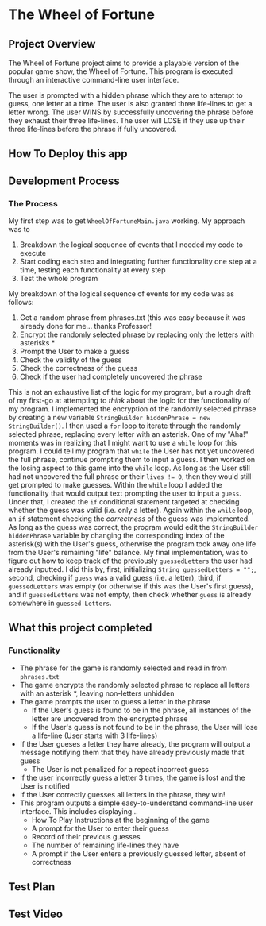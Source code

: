 # The Wheel of Fortune
## Project Overview
The Wheel of Fortune project aims to provide a playable version of the popular game show, the Wheel of Fortune. This program is executed through an interactive command-line user interface. 

The user is prompted with a hidden phrase which they are to attempt to guess, one letter at a time. The user is also granted three life-lines to get a letter wrong. The user WINS by successfully uncovering the phrase before they exhaust their three life-lines. The user will LOSE if they use up their three life-lines before the phrase if fully uncovered. 

## How To Deploy this app
## Development Process
### The Process
My first step was to get `WheelOfFortuneMain.java` working. My approach was to
1. Breakdown the logical sequence of events that I needed my code to execute
2. Start coding each step and integrating further functionality one step at a time, testing each functionality at every step
3. Test the whole program

My breakdown of the logical sequence of events for my code was as follows:

1. Get a random phrase from phrases.txt &#40;this was easy because it was already done for me... thanks Professor!
2. Encrypt the randomly selected phrase by replacing only the letters with asterisks *
3. Prompt the User to make a guess
4. Check the validity of the guess
5. Check the correctness of the guess
6. Check if the user had completely uncovered the phrase

This is not an exhaustive list of the logic for my program, but a rough draft of my
first-go at attempting to _think_ about the logic for the functionality of my 
program. I implemented the encryption of the randomly selected phrase by creating a 
new variable `StringBuilder hiddenPhrase = new StringBuilder()`. I then used a `for`
loop to iterate through the randomly selected phrase, replacing every letter with an
asterisk. One of my  "Aha!" moments was in realizing that I might want to use a 
`while` loop for this program. I could tell my program that `while` the User has not
yet uncovered the full phrase, continue prompting them to input a guess. I then 
worked on the losing aspect to this game into the `while` loop. As long as the User 
still had not uncovered the full phrase or their `lives != 0`, then they would still
get prompted to make guesses. Within the `while` loop I added the functionality that
would output text prompting the user to input a `guess`. Under that, I created the 
`if` conditional statement targeted at checking whether the guess was valid (i.e. 
only a letter). Again within the `while` loop, an `if` statement checking the 
_correctness_ of the guess was implemented. As long as the guess was correct, the 
program would edit the `StringBuilder hiddenPhrase` variable by changing the 
corresponding index of the asterisk(s) with the User's guess, otherwise the program 
took away one life from the User's remaining "life" balance. My final 
implementation, was to figure out how to keep track of the previously 
`guessedLetters` the user had already inputted. I did this by, first, initializing 
`String guessedLetters = "";`, second, checking if `guess` was a valid guess (i.e. a
letter), third, if `guessedLetters` was empty (or otherwise if this was the User's 
first guess), and if `guessedLetters` was not empty, then check whether `guess` is 
already somewhere in `guessed Letters`. 


[//]: # (I will discuss my approach to this project by taking you through my thought-process for each of my four versions.)

[//]: # (#### Version 1: WheelOfFortuneMain.java)

[//]: # (For this version of the project I began by mentally thinkng through and breaking down each individual aspect that this program needed to contain as well as the *possible* logical sequence it would require. My breakdown went as follows:)

[//]: # (1. Get a random phrase from phrases.txt &#40;this was easy because it was already done for me... thanks Professor!&#41;)

[//]: # (2. Encrypt the randomly selected phrase by replacing only the letters with asterisks *)

[//]: # (3. Prompt the user to make a guess)

[//]: # (4. Check the validity of the guess &#40;letters only&#41;)

[//]: # (5. Check the correctness of the guess &#40;is it in the hidden prhase&#41;)

[//]: # (6. Check if the user had completely uncovered the phrase)

[//]: # ()
[//]: # (This is a rough example of what my thought process for this first version of the project. My goal was simple. Make this code work and have the working code check-off all of the requirements in the project description.  &#40;add link to project description&#41;. )

[//]: # ()
[//]: # (My first step was to **encrypt the randomly selected phrase**. This was a simple process because I recall having done this in a previous lab. My algorithm to execute this was simple. I declared my `hiddenPhrase` variable to be of type `StringBuilder` because I knew I was going to need to edit `hiddenPhrase` throughout my code since the User would be uncovering and therein changing `hiddenPhrase`. The immutability of a `String` type would just add in a further complexity to this program that was unnecessary. From there, the algorithm was simple. I created a `for` loop as such: `for &#40;int i = 0; i < hiddenPhrase.length; i++&#41;`, essentially iterating through each character of the randomly selected phrase. Within the `for` loop I added a conditional `if` statement, ensuring that  )
## What this project completed
### Functionality
* The phrase for the game is randomly selected and read in from `phrases.txt`
* The game encrypts the randomly selected phrase to replace all letters with an asterisk *, leaving non-letters unhidden
* The game prompts the user to guess a letter in the phrase
  * If the User's guess is found to be in the phrase, all instances of the letter are uncovered from the encrypted phrase
  * If the User's guess is not found to be in the phrase, the User will lose a life-line (User starts with 3 life-lines)
* If the User gueses a letter they have already, the program will output a message
notifying them that they have already previously made that guess
  * The User is not penalized for a repeat incorrect guess
* If the user incorrectly guess a letter 3 times, the game is lost and the User is notified
* If the User correctly guesses all letters in the phrase, they win!
* This program outputs a simple easy-to-understand command-line user interface. This includes displaying...
  * How To Play Instructions at the beginning of the game
  * A prompt for the User to enter their guess
  * Record of their previous guesses
  * The number of remaining life-lines they have
  * A prompt if the User enters a previously guessed letter, absent of correctness
## Test Plan
## Test Video

